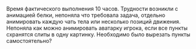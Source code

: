 Время фактического выполнения 10 часов.
Трудности возникли с анимацией белки, непоняла что требовала задача, отдельно анимировать каждую чать тела или несколько позиций движения.
Непоняла как можно анимировать аватарку игрока, если все пункты схранятся слиты в одну картинку. Необходимо было вырезать пункты самостоятельно?

 
